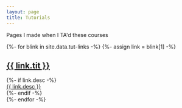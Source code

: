 ```yaml
---
layout: page
title: Tutorials
---
```


Pages I made when I TA'd these courses

<div class="posts-list">
    {%- for blink in site.data.tut-links -%}
        {%- assign link = blink[1] -%}
        <article class="post-preview">
          <a href="/tuts{{ blink[0] | relative_url }}">
          <h2 class="post-title">{{ link.tit }}</h2>
          </a>
          {%- if link.desc -%}
          <div class="post-entry-container">
            <div class="post-entry">
              <a href="/tuts{{ blink[0] | relative_url }}"> {{ link.desc }} </a>
            </div>
          </div>
          {%- endif -%}
        </article>
    {%- endfor -%}
</div>
